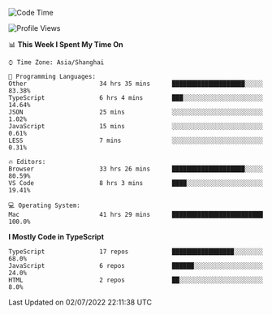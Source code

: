 <!--START_SECTION:waka-->
![Code Time](http://img.shields.io/badge/Code%20Time-0%20secs-blue)

![Profile Views](http://img.shields.io/badge/Profile%20Views-3-blue)

📊 **This Week I Spent My Time On** 

```text
⌚︎ Time Zone: Asia/Shanghai

💬 Programming Languages: 
Other                    34 hrs 35 mins      ████████████████████░░░░░   83.38% 
TypeScript               6 hrs 4 mins        ███░░░░░░░░░░░░░░░░░░░░░░   14.64% 
JSON                     25 mins             ░░░░░░░░░░░░░░░░░░░░░░░░░   1.02% 
JavaScript               15 mins             ░░░░░░░░░░░░░░░░░░░░░░░░░   0.61% 
LESS                     7 mins              ░░░░░░░░░░░░░░░░░░░░░░░░░   0.31%

🔥 Editors: 
Browser                  33 hrs 26 mins      ████████████████████░░░░░   80.59% 
VS Code                  8 hrs 3 mins        ████░░░░░░░░░░░░░░░░░░░░░   19.41%

💻 Operating System: 
Mac                      41 hrs 29 mins      █████████████████████████   100.0%

```

**I Mostly Code in TypeScript** 

```text
TypeScript               17 repos            █████████████████░░░░░░░░   68.0% 
JavaScript               6 repos             ██████░░░░░░░░░░░░░░░░░░░   24.0% 
HTML                     2 repos             ██░░░░░░░░░░░░░░░░░░░░░░░   8.0%

```



 Last Updated on 02/07/2022 22:11:38 UTC
<!--END_SECTION:waka-->
